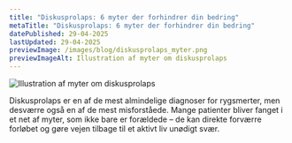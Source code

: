 ```yaml
---
title: "Diskusprolaps: 6 myter der forhindrer din bedring"
metaTitle: "Diskusprolaps: 6 myter der forhindrer din bedring"
datePublished: 29-04-2025
lastUpdated: 29-04-2025
previewImage: /images/blog/diskusprolaps_myter.png
previewImageAlt: Illustration af myter om diskusprolaps
---
```


![Illustration af myter om diskusprolaps](/images/blog/discusprolaps_myter_oversigt2.png)

Diskusprolaps er en af de mest almindelige diagnoser for rygsmerter, men desværre også en af de mest misforståede. Mange patienter bliver fanget i et net af myter, som ikke bare er forældede – de kan direkte forværre forløbet og gøre vejen tilbage til et aktivt liv unødigt svær.

